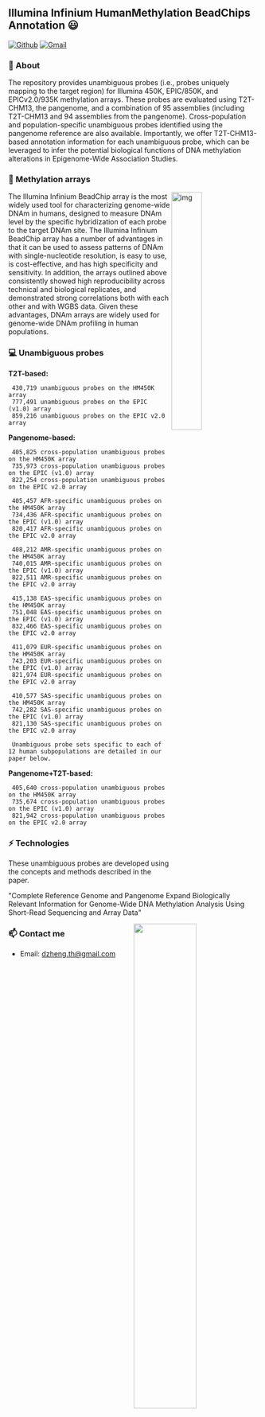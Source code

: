## Illumina Infinium HumanMethylation BeadChips Annotation 😃
[![Github](https://img.shields.io/badge/-Github-000?style=flat&logo=Github&logoColor=white)](https://github.com/functionalepigenomics)
[![Gmail](https://img.shields.io/badge/-Gmail-c14438?style=flat&logo=Gmail&logoColor=white)](mailto:dzheng.th@gmail.com)
### 🧐 About
The repository provides unambiguous probes (i.e., probes uniquely mapping to the target region) for Illumina 450K, EPIC/850K, and EPICv2.0/935K methylation arrays. These probes are evaluated using T2T-CHM13, the pangenome, and a combination of 95 assemblies (including T2T-CHM13 and 94 assemblies from the pangenome). Cross-population and population-specific unambiguous probes identified using the pangenome reference are also available. Importantly, we offer T2T-CHM13-based annotation information for each unambiguous probe, which can be leveraged to infer the potential biological functions of DNA methylation alterations in Epigenome-Wide Association Studies.

### 👯 Methylation arrays
<img align="right" alt="img" src="https://github.com/user-attachments/assets/47086cb5-d0e1-4373-9860-ff071b614526" width="35%" height="auto" />
The Illumina Infinium BeadChip array is the most widely used tool for characterizing genome-wide DNAm in humans, designed to measure DNAm level by the specific hybridization of each probe to the target DNAm site. The Illumina Infinium BeadChip array has a number of advantages in that it can be used
to assess patterns of DNAm with single-nucleotide resolution, is easy to use, is cost-effective,
and has high specificity and sensitivity. In addition, the arrays outlined above consistently
showed high reproducibility across technical and biological replicates, and demonstrated strong
correlations both with each other and with WGBS data. Given these advantages, DNAm arrays are widely used for genome-wide DNAm profiling in human
populations.

### :computer: Unambiguous probes
<b>T2T-based:</b>

     430,719 unambiguous probes on the HM450K array
     777,491 unambiguous probes on the EPIC (v1.0) array
     859,216 unambiguous probes on the EPIC v2.0 array

<b>Pangenome-based:</b>

     405,825 cross-population unambiguous probes on the HM450K array
     735,973 cross-population unambiguous probes on the EPIC (v1.0) array
     822,254 cross-population unambiguous probes on the EPIC v2.0 array

     405,457 AFR-specific unambiguous probes on the HM450K array
     734,436 AFR-specific unambiguous probes on the EPIC (v1.0) array
     820,417 AFR-specific unambiguous probes on the EPIC v2.0 array    

     408,212 AMR-specific unambiguous probes on the HM450K array
     740,015 AMR-specific unambiguous probes on the EPIC (v1.0) array
     822,511 AMR-specific unambiguous probes on the EPIC v2.0 array    

     415,138 EAS-specific unambiguous probes on the HM450K array
     751,048 EAS-specific unambiguous probes on the EPIC (v1.0) array
     832,466 EAS-specific unambiguous probes on the EPIC v2.0 array    

     411,079 EUR-specific unambiguous probes on the HM450K array
     743,203 EUR-specific unambiguous probes on the EPIC (v1.0) array
     821,974 EUR-specific unambiguous probes on the EPIC v2.0 array  

     410,577 SAS-specific unambiguous probes on the HM450K array
     742,282 SAS-specific unambiguous probes on the EPIC (v1.0) array
     821,130 SAS-specific unambiguous probes on the EPIC v2.0 array  
    
     Unambiguous probe sets specific to each of 12 human subpopulations are detailed in our paper below.

<b>Pangenome+T2T-based:</b>
    
     405,640 cross-population unambiguous probes on the HM450K array
     735,674 cross-population unambiguous probes on the EPIC (v1.0) array
     821,942 cross-population unambiguous probes on the EPIC v2.0 array

### ⚡ Technologies
These unambiguous probes are developed using the concepts and methods described in the paper.

"Complete Reference Genome and Pangenome Expand Biologically Relevant Information for Genome-Wide DNA Methylation Analysis Using Short-Read Sequencing and Array Data"

<p>
	<img width="50%" align="right" src="https://github-readme-stats.vercel.app/api?username=functionalepigenomics&show_icons=true&hide_border=true" />

### 📫 Contact me
- Email: dzheng.th@gmail.com

